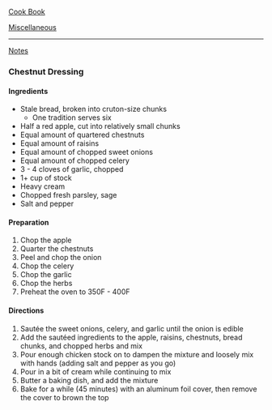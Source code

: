 [Cook Book](https://github.com/vmsmith/CookBook/blob/master/README.md)    

[Miscellaneous](https://github.com/vmsmith/CookBook/blob/master/miscellaneous.md)  

-----  

[Notes](https://github.com/vmsmith/CookBook/blob/master/notes.md)  

### Chestnut Dressing  

#### Ingredients  
* Stale bread, broken into cruton-size chunks  
  * One tradition serves six   
* Half a red apple, cut into relatively small chunks  
* Equal amount of quartered chestnuts  
* Equal amount of raisins  
* Equal amount of chopped sweet onions  
* Equal amount of chopped celery  
* 3 - 4 cloves of garlic, chopped   
* 1+ cup of stock  
* Heavy cream  
* Chopped fresh parsley, sage  
* Salt and pepper   

#### Preparation   

1. Chop the apple  
2. Quarter the chestnuts  
3. Peel and chop the onion  
4. Chop the celery  
5. Chop the garlic  
6. Chop the herbs  
7. Preheat the oven to 350F - 400F  

#### Directions  

1. Sautée the sweet onions, celery, and garlic until the onion is edible  
2. Add the sautéed ingredients to the apple, raisins, chestnuts, bread chunks, and chopped herbs and mix  
3. Pour enough chicken stock on to dampen the mixture and loosely mix with hands (adding salt and pepper as you go)    
4. Pour in a bit of cream while continuing to mix  
5. Butter a baking dish, and add the mixture  
6. Bake for a while (45 minutes) with an aluminum foil cover, then remove the cover to brown the top  
